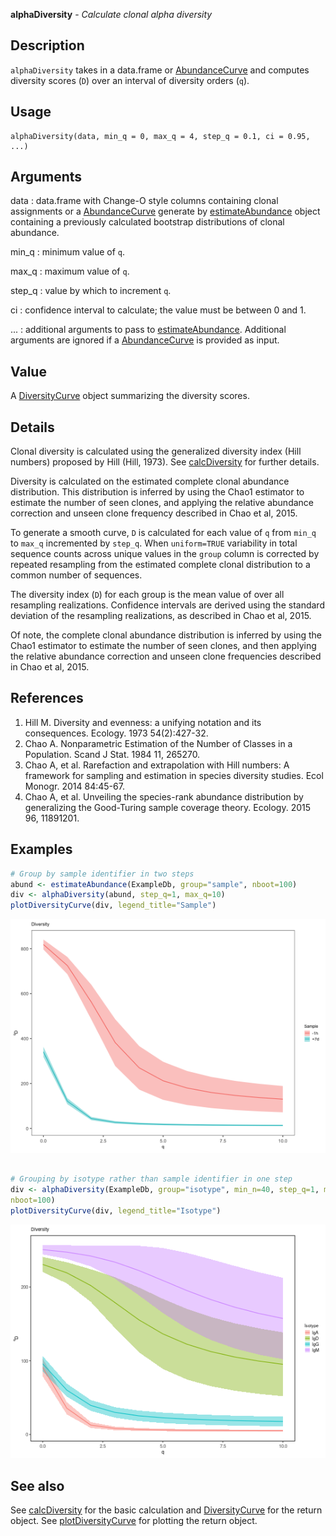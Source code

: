 **alphaDiversity** - *Calculate clonal alpha diversity*

Description
--------------------

`alphaDiversity` takes in a data.frame or [AbundanceCurve](AbundanceCurve-class.md) and computes
diversity scores (<code class = 'eq'>D</code>) over an interval of diversity orders (<code class = 'eq'>q</code>).


Usage
--------------------
```
alphaDiversity(data, min_q = 0, max_q = 4, step_q = 0.1, ci = 0.95,
...)
```

Arguments
-------------------

data
:   data.frame with Change-O style columns containing clonal assignments or
a [AbundanceCurve](AbundanceCurve-class.md) generate by [estimateAbundance](estimateAbundance.md) object 
containing a previously calculated bootstrap distributions of clonal abundance.

min_q
:   minimum value of <code class = 'eq'>q</code>.

max_q
:   maximum value of <code class = 'eq'>q</code>.

step_q
:   value by which to increment <code class = 'eq'>q</code>.

ci
:   confidence interval to calculate; the value must be between 0 and 1.

...
:   additional arguments to pass to [estimateAbundance](estimateAbundance.md). Additional arguments
are ignored if a [AbundanceCurve](AbundanceCurve-class.md) is provided as input.




Value
-------------------

A [DiversityCurve](DiversityCurve-class.md) object summarizing the diversity scores.


Details
-------------------

Clonal diversity is calculated using the generalized diversity index (Hill numbers) 
proposed by Hill (Hill, 1973). See [calcDiversity](calcDiversity.md) for further details.

Diversity is calculated on the estimated complete clonal abundance distribution.
This distribution is inferred by using the Chao1 estimator to estimate the number
of seen clones, and applying the relative abundance correction and unseen clone
frequency described in Chao et al, 2015.

To generate a smooth curve, <code class = 'eq'>D</code> is calculated for each value of <code class = 'eq'>q</code> from
`min_q` to `max_q` incremented by `step_q`.  When `uniform=TRUE`
variability in total sequence counts across unique values in the `group` column 
is corrected by repeated resampling from the estimated complete clonal distribution to a 
common number of sequences.

The diversity index (<code class = 'eq'>D</code>) for each group is the mean value of over all resampling 
realizations. Confidence intervals are derived using the standard deviation of the 
resampling realizations, as described in Chao et al, 2015.

Of note, the complete clonal abundance distribution is inferred by using the Chao1 
estimator to estimate the number of seen clones, and then applying the relative abundance 
correction and unseen clone frequencies described in Chao et al, 2015.


References
-------------------


1. Hill M. Diversity and evenness: a unifying notation and its consequences. 
Ecology. 1973 54(2):427-32.
1. Chao A. Nonparametric Estimation of the Number of Classes in a Population. 
Scand J Stat. 1984 11, 265270.
1. Chao A, et al. Rarefaction and extrapolation with Hill numbers: 
A framework for sampling and estimation in species diversity studies. 
Ecol Monogr. 2014 84:45-67.
1. Chao A, et al. Unveiling the species-rank abundance distribution by 
generalizing the Good-Turing sample coverage theory. 
Ecology. 2015 96, 11891201.




Examples
-------------------

```R
# Group by sample identifier in two steps
abund <- estimateAbundance(ExampleDb, group="sample", nboot=100)
div <- alphaDiversity(abund, step_q=1, max_q=10)
plotDiversityCurve(div, legend_title="Sample")

```

![2](alphaDiversity-2.png)

```R

# Grouping by isotype rather than sample identifier in one step
div <- alphaDiversity(ExampleDb, group="isotype", min_n=40, step_q=1, max_q=10, 
nboot=100)
plotDiversityCurve(div, legend_title="Isotype")
```

![4](alphaDiversity-4.png)


See also
-------------------

See [calcDiversity](calcDiversity.md) for the basic calculation and 
[DiversityCurve](DiversityCurve-class.md) for the return object. 
See [plotDiversityCurve](plotDiversityCurve.md) for plotting the return object.






